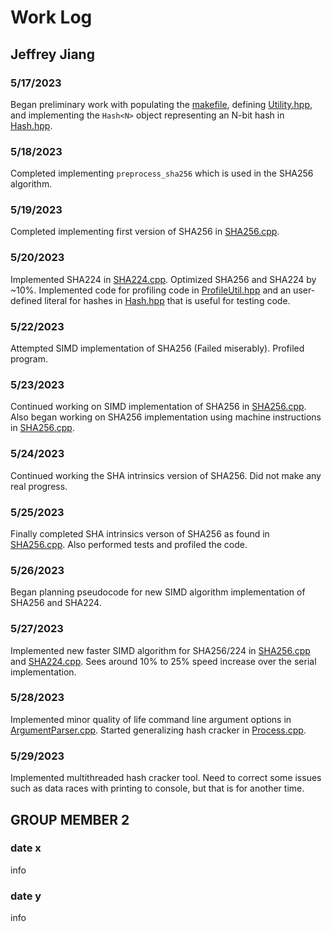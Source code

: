 # Work Log

## Jeffrey Jiang

### 5/17/2023

Began preliminary work with populating the [makefile](./makefile), defining [Utility.hpp](include/Utility.hpp), and implementing the `Hash<N>` object representing an N-bit hash in [Hash.hpp](include/Hash.hpp). 

### 5/18/2023

Completed implementing `preprocess_sha256` which is used in the SHA256 algorithm.

### 5/19/2023

Completed implementing first version of SHA256 in [SHA256.cpp](src/SHA256.cpp).

### 5/20/2023

Implemented SHA224 in [SHA224.cpp](src/SHA224.cpp). Optimized SHA256 and SHA224 by ~10%. Implemented code for profiling code in [ProfileUtil.hpp](include/ProfileUtil.hpp) and an user-defined literal for hashes in [Hash.hpp](include/Hash.hpp) that is useful for testing code.

### 5/22/2023

Attempted SIMD implementation of SHA256 (Failed miserably). Profiled program.

### 5/23/2023

Continued working on SIMD implementation of SHA256 in [SHA256.cpp](src/SHA256.cpp). Also began working on SHA256 implementation using machine instructions in [SHA256.cpp](src/SHA256.cpp).

### 5/24/2023

Continued working the SHA intrinsics version of SHA256. Did not make any real progress.

### 5/25/2023

Finally completed SHA intrinsics verson of SHA256 as found in [SHA256.cpp](src/SHA256.cpp). Also performed tests and profiled the code. 

### 5/26/2023

Began planning pseudocode for new SIMD algorithm implementation of SHA256 and SHA224.

### 5/27/2023

Implemented new faster SIMD algorithm for SHA256/224 in [SHA256.cpp](src/SHA256.cpp) and [SHA224.cpp](src/SHA224.cpp). Sees around 10% to 25% speed increase over the serial implementation.

### 5/28/2023

Implemented minor quality of life command line argument options in [ArgumentParser.cpp](src/shashaker/ArgumentParser.cpp). Started generalizing hash cracker in [Process.cpp](src/shashaker/Process.cpp).

### 5/29/2023

Implemented multithreaded hash cracker tool. Need to correct some issues such as data races with printing to console, but that is for another time.

## GROUP MEMBER 2

### date x

info

### date y

info
